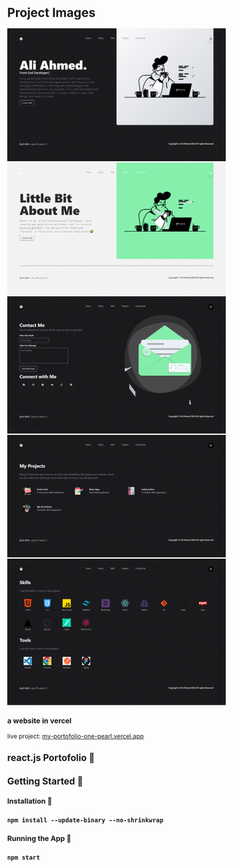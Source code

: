 # Project Images

![alt text](https://github.com/aliahmed200/my-portofolio/blob/master/src/Assets/project-image/1(2).png?raw=true)
![alt text](https://github.com/aliahmed200/my-portofolio/blob/master/src/Assets/project-image/2(2).png?raw=true)
![alt text](https://github.com/aliahmed200/my-portofolio/blob/master/src/Assets/project-image/3(2).png?raw=true)
![alt text](https://github.com/aliahmed200/my-portofolio/blob/master/src/Assets/project-image/4(2).png?raw=true)
![alt text](https://github.com/aliahmed200/my-portofolio/blob/master/src/Assets/project-image/5.png?raw=true)

### a website in vercel

live project: [my-portofolio-one-pearl.vercel.app](my-portofolio-one-pearl.vercel.app)

## react.js Portofolio 🌟

## Getting Started 🚀

### Installation 🔧

### `npm install --update-binary --no-shrinkwrap`

### Running the App 🏃

### `npm start`



